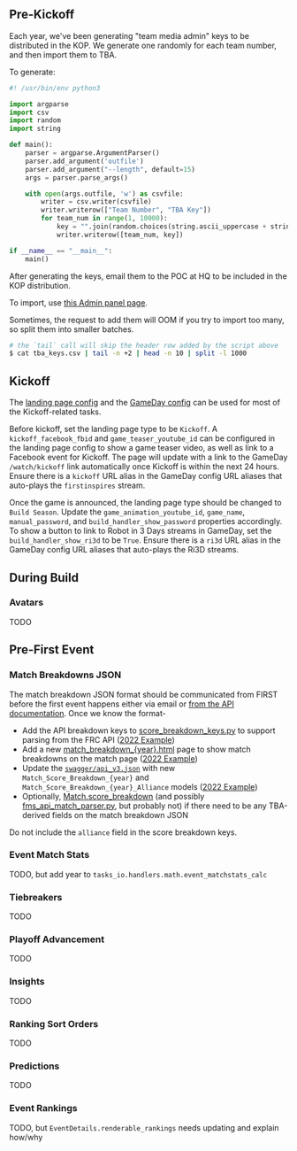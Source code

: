 ## Pre-Kickoff

Each year, we've been generating "team media admin" keys to be distributed in the KOP. We generate one randomly for each team number, and then import them to TBA.

To generate:

```python
#! /usr/bin/env python3

import argparse
import csv
import random
import string

def main():
    parser = argparse.ArgumentParser()
    parser.add_argument('outfile')
    parser.add_argument("--length", default=15)
    args = parser.parse_args()

    with open(args.outfile, 'w') as csvfile:
        writer = csv.writer(csvfile)
        writer.writerow(["Team Number", "TBA Key"])
        for team_num in range(1, 10000):
            key = "".join(random.choices(string.ascii_uppercase + string.ascii_lowercase + string.digits, k=args.length))
            writer.writerow([team_num, key])

if __name__ == "__main__":
    main()
```

After generating the keys, email them to the POC at HQ to be included in the KOP distribution.

To import, use [this Admin panel page](https://www.thebluealliance.com/admin/media/modcodes/add).

Sometimes, the request to add them will OOM if you try to import too many, so split them into smaller batches.

```bash
# the `tail` call will skip the header row added by the script above
$ cat tba_keys.csv | tail -n +2 | head -n 10 | split -l 1000
```

## Kickoff

The [landing page config](https://www.thebluealliance.com/admin/main_landing) and the [GameDay config](https://www.thebluealliance.com/admin/gameday) can be used for most of the Kickoff-related tasks.

Before kickoff, set the landing page type to be `Kickoff`. A `kickoff_facebook_fbid` and `game_teaser_youtube_id` can be configured in the landing page config to show a game teaser video, as well as link to a Facebook event for Kickoff. The page will update with a link to the GameDay `/watch/kickoff` link automatically once Kickoff is within the next 24 hours. Ensure there is a `kickoff` URL alias in the GameDay config URL aliases that auto-plays the `firstinspires` stream.

Once the game is announced, the landing page type should be changed to `Build Season`. Update the `game_animation_youtube_id`, `game_name`, `manual_password`, and `build_handler_show_password` properties accordingly. To show a button to link to Robot in 3 Days streams in GameDay, set the `build_handler_show_ri3d` to be `True`. Ensure there is a `ri3d` URL alias in the GameDay config URL aliases that auto-plays the Ri3D streams.

## During Build

### Avatars

TODO

## Pre-First Event

### Match Breakdowns JSON

The match breakdown JSON format should be communicated from FIRST before the first event happens either via email or [from the API documentation](https://frc-api-docs.firstinspires.org). Once we know the format-

* Add the API breakdown keys to [score_breakdown_keys.py](https://github.com/the-blue-alliance/the-blue-alliance/blob/py3/src/backend/common/helpers/score_breakdown_keys.py) to support parsing from the FRC API ([2022 Example](https://github.com/the-blue-alliance/the-blue-alliance/pull/4195))
* Add a new [match_breakdown_{year}.html](https://github.com/the-blue-alliance/the-blue-alliance/tree/py3/src/backend/web/templates/match_partials/match_breakdown) page to show match breakdowns on the match page ([2022 Example](https://github.com/the-blue-alliance/the-blue-alliance/pull/4195/files#diff-a8a491e43dc48c7848f2217aef3814b32f2de6dacd35e7180028b4f7574b5c31))
* Update the [`swagger/api_v3.json`](https://github.com/the-blue-alliance/the-blue-alliance/blob/py3/src/backend/web/static/swagger/api_v3.json) with new `Match_Score_Breakdown_{year}` and `Match_Score_Breakdown_{year}_Alliance` models ([2022 Example](https://github.com/the-blue-alliance/the-blue-alliance/pull/4195/files#diff-47a7c4cba3cd134ecf1af29f5fe3fdf79f03b58e2661a89c21eb8e6b42f7744b))
* Optionally, [Match.score_breakdown](https://github.com/the-blue-alliance/the-blue-alliance/blob/07912c3d278c102d9bc58da3cb0e78baf5d9a8ba/src/backend/common/models/match.py#L195) (and possibly [fms_api_match_parser.py](https://github.com/the-blue-alliance/the-blue-alliance/blob/07912c3d278c102d9bc58da3cb0e78baf5d9a8ba/src/backend/tasks_io/datafeeds/parsers/fms_api/fms_api_match_parser.py#L368-L389), but probably not) if there need to be any TBA-derived fields on the match breakdown JSON

Do not include the `alliance` field in the score breakdown keys.

### Event Match Stats

TODO, but add year to `tasks_io.handlers.math.event_matchstats_calc`

### Tiebreakers

TODO

### Playoff Advancement

TODO

### Insights

TODO

### Ranking Sort Orders

TODO

### Predictions

TODO

### Event Rankings

TODO, but `EventDetails.renderable_rankings` needs updating and explain how/why
